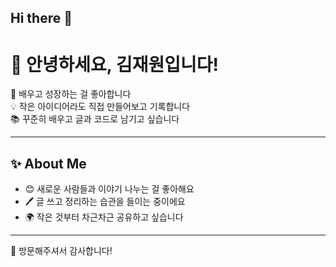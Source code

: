 ## Hi there 👋

# 👋 안녕하세요, 김재원입니다!

🌱 배우고 성장하는 걸 좋아합니다  
💡 작은 아이디어라도 직접 만들어보고 기록합니다  
📚 꾸준히 배우고 글과 코드로 남기고 싶습니다  

---

## ✨ About Me
- 😊 새로운 사람들과 이야기 나누는 걸 좋아해요  
- 🖊️ 글 쓰고 정리하는 습관을 들이는 중이에요  
- 🌍 작은 것부터 차근차근 공유하고 싶습니다  

---

🙏 방문해주셔서 감사합니다!
